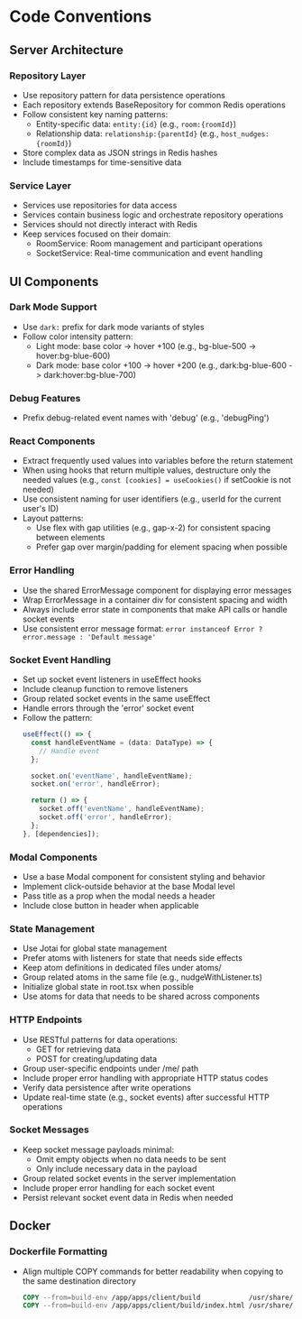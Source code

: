# Code Conventions

## Server Architecture

### Repository Layer
- Use repository pattern for data persistence operations
- Each repository extends BaseRepository for common Redis operations
- Follow consistent key naming patterns:
  - Entity-specific data: `entity:{id}` (e.g., `room:{roomId}`)
  - Relationship data: `relationship:{parentId}` (e.g., `host_nudges:{roomId}`)
- Store complex data as JSON strings in Redis hashes
- Include timestamps for time-sensitive data

### Service Layer
- Services use repositories for data access
- Services contain business logic and orchestrate repository operations
- Services should not directly interact with Redis
- Keep services focused on their domain:
  - RoomService: Room management and participant operations
  - SocketService: Real-time communication and event handling

## UI Components

### Dark Mode Support
- Use `dark:` prefix for dark mode variants of styles
- Follow color intensity pattern:
  - Light mode: base color -> hover +100 (e.g., bg-blue-500 -> hover:bg-blue-600)
  - Dark mode: base color +100 -> hover +200 (e.g., dark:bg-blue-600 -> dark:hover:bg-blue-700)

### Debug Features
- Prefix debug-related event names with 'debug' (e.g., 'debugPing')

### React Components
- Extract frequently used values into variables before the return statement
- When using hooks that return multiple values, destructure only the needed values (e.g., `const [cookies] = useCookies()` if setCookie is not needed)
- Use consistent naming for user identifiers (e.g., userId for the current user's ID)
- Layout patterns:
  - Use flex with gap utilities (e.g., gap-x-2) for consistent spacing between elements
  - Prefer gap over margin/padding for element spacing when possible

### Error Handling
- Use the shared ErrorMessage component for displaying error messages
- Wrap ErrorMessage in a container div for consistent spacing and width
- Always include error state in components that make API calls or handle socket events
- Use consistent error message format: `error instanceof Error ? error.message : 'Default message'`

### Socket Event Handling
- Set up socket event listeners in useEffect hooks
- Include cleanup function to remove listeners
- Group related socket events in the same useEffect
- Handle errors through the 'error' socket event
- Follow the pattern:
  ```typescript
  useEffect(() => {
    const handleEventName = (data: DataType) => {
      // Handle event
    };

    socket.on('eventName', handleEventName);
    socket.on('error', handleError);

    return () => {
      socket.off('eventName', handleEventName);
      socket.off('error', handleError);
    };
  }, [dependencies]);
  ```

### Modal Components
- Use a base Modal component for consistent styling and behavior
- Implement click-outside behavior at the base Modal level
- Pass title as a prop when the modal needs a header
- Include close button in header when applicable

### State Management
- Use Jotai for global state management
- Prefer atoms with listeners for state that needs side effects
- Keep atom definitions in dedicated files under atoms/
- Group related atoms in the same file (e.g., nudgeWithListener.ts)
- Initialize global state in root.tsx when possible
- Use atoms for data that needs to be shared across components

### HTTP Endpoints
- Use RESTful patterns for data operations:
  - GET for retrieving data
  - POST for creating/updating data
- Group user-specific endpoints under /me/ path
- Include proper error handling with appropriate HTTP status codes
- Verify data persistence after write operations
- Update real-time state (e.g., socket events) after successful HTTP operations

### Socket Messages
- Keep socket message payloads minimal:
  - Omit empty objects when no data needs to be sent
  - Only include necessary data in the payload
- Group related socket events in the server implementation
- Include proper error handling for each socket event
- Persist relevant socket event data in Redis when needed

## Docker

### Dockerfile Formatting
- Align multiple COPY commands for better readability when copying to the same destination directory
  ```dockerfile
  COPY --from=build-env /app/apps/client/build            /usr/share/nginx/html
  COPY --from=build-env /app/apps/client/build/index.html /usr/share/nginx/html/index.html
